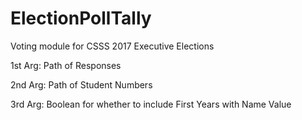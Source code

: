 # ElectionPollTally
Voting module for CSSS 2017 Executive Elections

1st Arg: Path of Responses

2nd Arg: Path of Student Numbers

3rd Arg: Boolean for whether to include First Years with Name Value